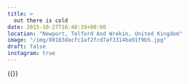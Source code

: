 ```yaml
---
title: >
  out there is cold
date: 2015-10-27T16:48:19+00:00
location: "Newport, Telford And Wrekin, United Kingdom"
image: "/img/80183dacfc1af2fcd7af3314ba91f9b5.jpg"
draft: false
instagram: true
---
```


{{<photo src="/img/80183dacfc1af2fcd7af3314ba91f9b5.jpg">}}
